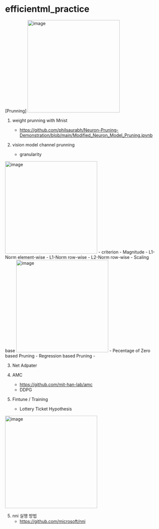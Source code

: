 # efficientml_practice

[Prunning]
<img width="300" alt="image" src="https://github.com/cwh1981/efficientml_practice/assets/8499055/d94ddd13-0a3d-4636-9819-6ac114289835">

1. weight prunning with Mnist
   - https://github.com/philsaurabh/Neuron-Pruning-Demonstration/blob/main/Modified_Neuron_Model_Pruning.ipynb

2. vision model channel prunning
   - granularity
<img width="300" alt="image" src="https://github.com/cwh1981/efficientml_practice/assets/8499055/6aa626f4-db0e-4be0-8f18-488ffcd8ded7">
   - criterion
      - Magnitude
         - L1-Norm element-wise
         - L1-Norm row-wise
         - L2-Norm row-wise
   - Scaling base
<img width="300" alt="image" src="https://github.com/cwh1981/efficientml_practice/assets/8499055/d94ddd13-0a3d-4636-9819-6ac114289835">
   - Pecentage of Zero based Pruning
   - Regression based Pruning
   - 
  
3. Net Adpater

4. AMC
   - https://github.com/mit-han-lab/amc
   - DDPG
5. Fintune / Training
   - Lottery Ticket Hypothesis
<img width="300" alt="image" src="https://github.com/cwh1981/efficientml_practice/assets/8499055/a7e11648-ef3f-45d6-a8ab-60f5cfd975b5">



5. nni 실행 방법
   - https://github.com/microsoft/nni
